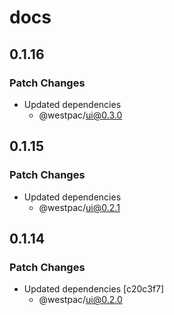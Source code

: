 # docs

## 0.1.16

### Patch Changes

- Updated dependencies
  - @westpac/ui@0.3.0

## 0.1.15

### Patch Changes

- Updated dependencies
  - @westpac/ui@0.2.1

## 0.1.14

### Patch Changes

- Updated dependencies [c20c3f7]
  - @westpac/ui@0.2.0
